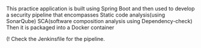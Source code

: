 This practice application is built using Spring Boot and then used to develop a security pipeline that encompasses
Static code analysis(using SonarQube)
SCA(software composition analysis using Dependency-check)
Then it is packaged into a Docker container

(! Check the Jenkinsfile for the pipeline.
